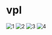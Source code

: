 # vpl
![1](http://i.imgur.com/yNZi0hh.png)
![2](http://i.imgur.com/QtSWUKR.png)
![3](http://i.imgur.com/kYSZ2Cu.png)
![4](http://i.imgur.com/yUmIuy7.png)

